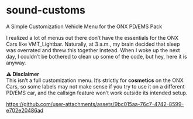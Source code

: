 # sound-customs
A Simple Customization Vehicle Menu for the ONX PD/EMS Pack

I realized a lot of menus out there don’t have the essentials for the ONX Cars like VMT_Lightbar. Naturally, at 3 a.m., my brain decided that sleep was overrated and threw this together instead. When I woke up the next day, I couldn’t be bothered to clean up some of the code, but hey, here it is anyway.

**⚠️ Disclaimer**  
This isn’t a full customization menu. It’s strictly for **cosmetics** on the ONX Cars, so some labels may not make sense if you try to use it on a different PD/EMS car, and the callsign feature won’t work outside its intended setup.  

https://github.com/user-attachments/assets/9bc015aa-76c7-4742-8599-e702e20486ad

